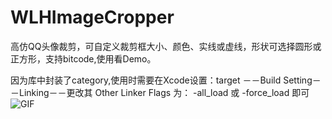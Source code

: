 # WLHImageCropper
高仿QQ头像裁剪，可自定义裁剪框大小、颜色、实线或虚线，形状可选择圆形或正方形，支持bitcode,使用看Demo。


因为库中封装了category,使用时需要在Xcode设置：target －－Build Setting－－Linking－－更改其 Other Linker Flags 为： -all_load 或 -force_load 即可
  ![GIF](https://github.com/wangluhui/image/raw/master/cropper_2.gif)
